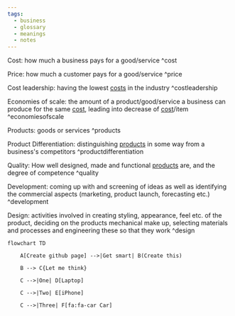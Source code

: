 ```yaml
---
tags:
  - business
  - glossary
  - meanings
  - notes
---
```

Cost: how much a business pays for a good/service ^cost

Price: how much a customer pays for a good/service ^price

Cost leadership: having the lowest [costs](gitshit/Business%20Glossary%20(READ%20ONLY).md#^cost) in the industry ^costleadership

Economies of scale: the amount of a product/good/service a business can produce for the same [cost](gitshit/Business%20Glossary%20(READ%20ONLY).md#^cost), leading into decrease of [cost](gitshit/Business%20Glossary%20(READ%20ONLY).md#^cost)/item ^economiesofscale

Products: goods or services ^products

Product Differentiation: distinguishing [products](gitshit/Business%20Glossary%20(READ%20ONLY).md#^products) in some way from a business's competitors ^productdifferentiation

Quality: How well designed, made and functional [products](gitshit/Business%20Glossary%20(READ%20ONLY).md#^products) are, and the degree of competence ^quality

Development: coming up with and screening of ideas as well as identifying the commercial aspects (marketing, product launch, forecasting etc.) ^development

Design: activities involved in creating styling, appearance, feel etc. of the product, deciding on the products mechanical make up, selecting materials and processes and engineering these so that they work ^design

```mermaid
flowchart TD

    A[Create github page] -->|Get smart| B(Create this)

    B --> C{Let me think}

    C -->|One| D[Laptop]

    C -->|Two| E[iPhone]

    C -->|Three| F[fa:fa-car Car]
```


